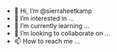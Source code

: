 - 👋 Hi, I’m @sierraheetkamp
- 👀 I’m interested in ...
- 🌱 I’m currently learning ...
- 💞️ I’m looking to collaborate on ...
- 📫 How to reach me ...

<!---
sierraheetkamp/sierraheetkamp is a ✨ special ✨ repository because its `README.md` (this file) appears on your GitHub profile.
You can click the Preview link to take a look at your changes.
--->

